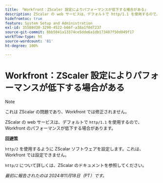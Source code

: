 ```yaml
---
title: 「Workfront：ZScaler 設定によりパフォーマンスが低下する場合がある」
description: ZScalar の web サービスは、デフォルトで http/1.1 を使用するので、Workfront のパフォーマンスが低下する場合があります。
hidefromtoc: true
feature: System Setup and Administration
exl-id: 35588d30-3290-4522-b66f-a38a1f0d7237
source-git-commit: 8bb5041a13374ce5dde6a1db173487f50d049f17
workflow-type: ht
source-wordcount: '81'
ht-degree: 100%

---
```


# Workfront：ZScaler 設定によりパフォーマンスが低下する場合がある

>[!NOTE]
>
>これは ZScalar の問題であり、Workfront では修正されません。

ZScalar の web サービスは、デフォルトで `http/1.1` を使用するので、Workfront のパフォーマンスが低下する場合があります。

**回避策**

`http/2` を使用するように ZScalar ソフトウェアを設定します。これは、Workfront では設定できません。

`http/2` について詳しくは、ZScalar のドキュメントを参照してください。

_最初に報告されたのは 2024年11月18日（PT）です。_
